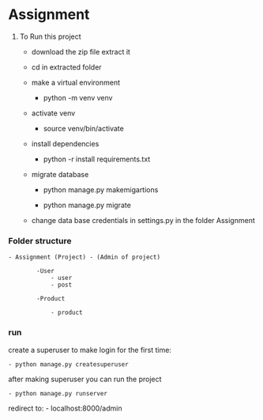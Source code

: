 # Assignment

1. To Run this project

    - download the zip file extract it
    - cd in extracted folder
    - make a virtual environment
    
        - python -m venv venv
    
    - activate venv
    
        - source venv/bin/activate
    
    - install dependencies
    
        - python -r install requirements.txt

    - migrate database
        
        - python manage.py makemigartions
        
        - python manage.py migrate

    - change data base credentials in settings.py in the folder Assignment
     

### Folder structure 

    - Assignment (Project) - (Admin of project)

            -User 
                - user
                - post

            -Product 

                - product


### run

create a superuser to make login for the first time:

    - python manage.py createsuperuser 

after making superuser you can run the project

    - python manage.py runserver
    
redirect to:
    - localhost:8000/admin
    
